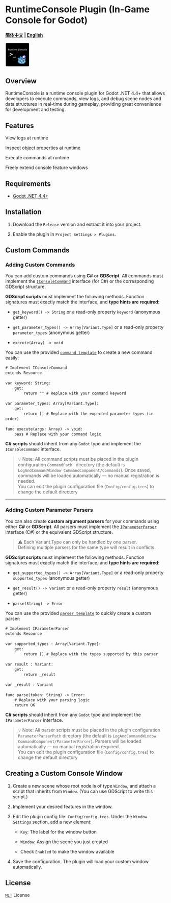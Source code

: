 # RuntimeConsole Plugin (In-Game Console for Godot)

**[简体中文](README.md) | [English](README_en.md)**

<img src="RuntimeConsoleIcon.png" width="15%">

## Overview
RuntimeConsole is a runtime console plugin for Godot .NET 4.4+ that allows developers to execute commands, view logs, and debug scene nodes and data structures in real-time during gameplay, providing great convenience for development and testing.

## Features

View logs at runtime

Inspect object properties at runtime

Execute commands at runtime

Freely extend console feature windows

## Requirements

- [Godot .NET 4.4+](https://godotengine.org/download/windows/)

## Installation

1. Download the `Release` version and extract it into your project.

2. Enable the plugin in `Project Settings > Plugins`.

## Custom Commands

### Adding Custom Commands

You can add custom commands using **C#** or **GDScript**.
All commands must implement the [`IConsoleCommand`](/LogAndCommandWindow/CommandComponent/Interface/IConsoleCommand.cs) interface (for C#) or the corresponding GDScript structure.

**GDScript scripts** must implement the following methods.
Function signatures must exactly match the interface, and **type hints are required**:

- `get_keyword() -> String` or a read-only property `keyword` (anonymous getter)

- `get_parameter_types() -> Array[Variant.Type]` or a read-only property `parameter_types` (anonymous getter)

- `execute(Array) -> void`

You can use the provided [`command template`](/LogAndCommandWindow/CommandComponent/GDScriptInterfaceTemplate/command_template.gd) to create a new command easily:

```gdscript
# Implement IConsoleCommand 
extends Resource

var keyword: String:
	get:
		return "" # Replace with your command keyword

var parameter_types: Array[Variant.Type]:
	get:
		return [] # Replace with the expected parameter types (in order)

func execute(args: Array) -> void:
	pass # Replace with your command logic
```

**C# scripts** should inherit from any `Godot` type and implement the `IConsoleCommand` interface.

> 💡 Note: All command scripts must be placed in the plugin configuration `CommandPath ` directory (the default is ` LogAndCommandWindow CommandComponent/Commands `).  Once saved, commands will be loaded automatically — no manual registration is needed.  
> You can edit the plugin configuration file (`Config/config.tres`) to change the default directory

---

### Adding Custom Parameter Parsers

You can also create **custom argument parsers** for your commands using either **C#** or **GDScript**.
All parsers must implement the [`IParameterParser`](/LogAndCommandWindow/CommandComponent/Interface/IParameterParser.cs) interface (C#) or the equivalent GDScript structure.

> ⚠️ Each Variant.Type can only be handled by one parser.   
> Defining multiple parsers for the same type will result in conflicts.

**GDScript scripts** must implement the following methods.
Function signatures must exactly match the interface, and **type hints are required**:

- `get_supported_types() -> Array[Variant.Type]` or a read-only property `supported_types` (anonymous getter)

- `get_result() -> Variant` or a read-only property `result` (anonymous getter)

- `parse(String) -> Error`

You can use the provided [`parser template`](/LogAndCommandWindow/CommandComponent/GDScriptInterfaceTemplate/parameter_parser_template.gd) to quickly create a custom parser:

```gdscript
# Implement IParameterParser
extends Resource

var supported_types : Array[Variant.Type]:
    get:
        return [] # Replace with the types supported by this parser

var result : Variant:
    get:
        return _result

var _result : Variant

func parse(token: String) -> Error:
    # Replace with your parsing logic
    return OK
```

**C# scripts** should inherit from any `Godot` type and implement the `IParameterParser` interface.

> 💡 Note: All parser scripts must be placed in the plugin configuration ` ParameterParserPath ` directory (the default is ` LogAndCommandWindow CommandComponent/ParameterParser `). 
> Parsers will be loaded automatically — no manual registration required.  
> You can edit the plugin configuration file (`Config/config.tres`) to change the default directory

## Creating a Custom Console Window

1. Create a new scene whose root node is of type `Window`, and attach a script that inherits from `Window`.
(You can use GDScript to write this script.)

2. Implement your desired features in the window.

3. Edit the plugin config file: `Config/config.tres`.
Under the `Window Settings` section, add a new element:

    - `Key`: The label for the window button

    - `Window`: Assign the scene you just created

    - Check `Enabled` to make the window available

4. Save the configuration. The plugin will load your custom window automatically.

## License

[`MIT`](https://mit-license.org/) License
